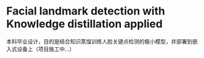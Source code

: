 # Facial landmark detection with Knowledge distillation applied
本科毕业设计，目的是结合知识蒸馏训练人脸关键点检测的极小模型，并部署到嵌入式设备上（项目施工中...）
